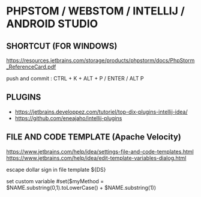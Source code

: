 

# PHPSTOM / WEBSTOM / INTELLIJ / ANDROID STUDIO

## SHORTCUT (FOR WINDOWS)
https://resources.jetbrains.com/storage/products/phpstorm/docs/PhpStorm_ReferenceCard.pdf

push and commit  : CTRL + K + ALT + P / ENTER /  ALT P

## PLUGINS
- https://jetbrains.developpez.com/tutoriel/top-dix-plugins-intellij-idea/
- https://github.com/eneajaho/intellij-plugins

## FILE AND CODE TEMPLATE (Apache Velocity)
https://www.jetbrains.com/help/idea/settings-file-and-code-templates.html
https://www.jetbrains.com/help/idea/edit-template-variables-dialog.html

escape dollar sign in file template
${DS}

set custom variable
#set($myMethod = $NAME.substring(0,1).toLowerCase() + $NAME.substring(1))